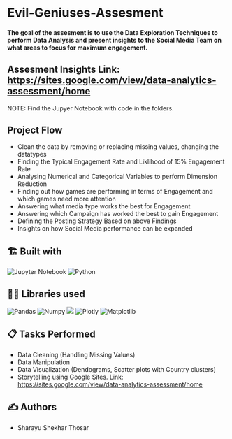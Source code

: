 # Evil-Geniuses-Assesment

#### The goal of the assesment is to use the Data Exploration Techniques to perform Data Analysis and present insights to the Social Media Team on what areas to focus for maximum engagement.

## Assesment Insights Link: https://sites.google.com/view/data-analytics-assessment/home

NOTE: Find the Jupyer Notebook with code in the folders. 

## Project Flow
* Clean the data by removing or replacing missing values, changing the datatypes
* Finding the Typical Engagement Rate and Liklihood of 15% Engagement Rate
* Analysing Numerical and Categorical Variables to perform Dimension Reduction
* Finding out how games are performing in terms of Engagement and which games need more attention
* Answering what media type works the best for Engagement
* Answering which Campaign has worked the best to gain Engagement
* Defining the Posting Strategy Based on above Findings
* Insights on how Social Media performance can be expanded

## 🏗️ Built with
![Jupyter Notebook](https://img.shields.io/badge/jupyter-%23FA0F00.svg?style=for-the-badge&logo=jupyter&logoColor=white)
![Python](https://img.shields.io/badge/python-3670A0?style=for-the-badge&logo=python&logoColor=ffdd54)

## 👩‍💻 Libraries used
![Pandas](https://img.shields.io/badge/Pandas-2C2D72?style=for-the-badge&logo=pandas&logoColor=white)
![Numpy](https://img.shields.io/badge/Numpy-777BB4?style=for-the-badge&logo=numpy&logoColor=white)
![](https://img.shields.io/badge/scikitlearn-F7931E.svg?style=for-the-badge&logo=scikit-learn&logoColor=white)
![Plotly](https://img.shields.io/badge/Plotly-3F4F75.svg?style=for-the-badge&logo=Plotly&logoColor=white)
![Matplotlib](https://img.shields.io/badge/Matplotlib-777BB4?style=for-the-badge&logo=Matplotlib&logoColor=white)

## 📋 Tasks Performed
* Data Cleaning (Handling Missing Values)
* Data Manipulation
* Data Visualization (Dendograms, Scatter plots with Country clusters)
* Storytelling using Google Sites. Link: https://sites.google.com/view/data-analytics-assessment/home

## ✍️ Authors
*   Sharayu Shekhar Thosar 

